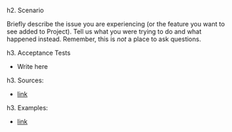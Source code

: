 h2. Scenario

Briefly describe the issue you are experiencing (or the feature you want to see added to Project). Tell us what you were trying to do and what happened instead. Remember, this is _not_ a place to ask questions.

h3. Acceptance Tests

- Write here

h3. Sources:

- [link](https://google.com/)

h3. Examples:

- [link](https://google.com/)
